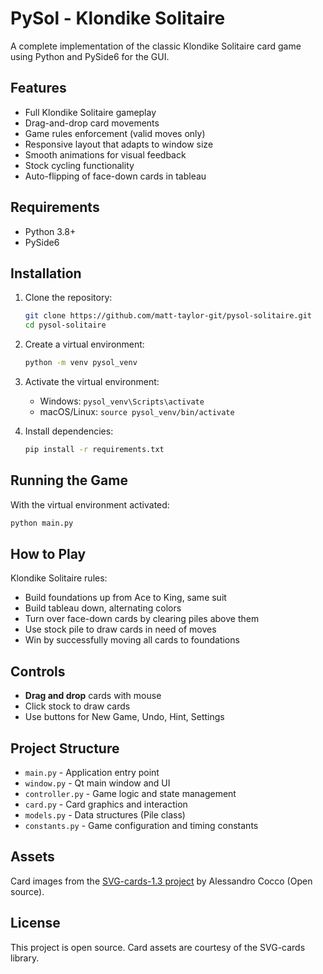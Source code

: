 # PySol - Klondike Solitaire

A complete implementation of the classic Klondike Solitaire card game using Python and PySide6 for the GUI.

## Features

- Full Klondike Solitaire gameplay
- Drag-and-drop card movements
- Game rules enforcement (valid moves only)
- Responsive layout that adapts to window size
- Smooth animations for visual feedback
- Stock cycling functionality
- Auto-flipping of face-down cards in tableau

## Requirements

- Python 3.8+
- PySide6

## Installation

1. Clone the repository:
   ```bash
   git clone https://github.com/matt-taylor-git/pysol-solitaire.git
   cd pysol-solitaire
   ```

2. Create a virtual environment:
   ```bash
   python -m venv pysol_venv
   ```

3. Activate the virtual environment:
   - Windows: `pysol_venv\Scripts\activate`
   - macOS/Linux: `source pysol_venv/bin/activate`

4. Install dependencies:
   ```bash
   pip install -r requirements.txt
   ```

## Running the Game

With the virtual environment activated:
```bash
python main.py
```

## How to Play

Klondike Solitaire rules:
- Build foundations up from Ace to King, same suit
- Build tableau down, alternating colors
- Turn over face-down cards by clearing piles above them
- Use stock pile to draw cards in need of moves
- Win by successfully moving all cards to foundations

## Controls

- **Drag and drop** cards with mouse
- Click stock to draw cards
- Use buttons for New Game, Undo, Hint, Settings

## Project Structure

- `main.py` - Application entry point
- `window.py` - Qt main window and UI
- `controller.py` - Game logic and state management
- `card.py` - Card graphics and interaction
- `models.py` - Data structures (Pile class)
- `constants.py` - Game configuration and timing constants

## Assets

Card images from the [SVG-cards-1.3 project](https://github.com/h3rald/cards) by Alessandro Cocco (Open source).

## License

This project is open source. Card assets are courtesy of the SVG-cards library.
